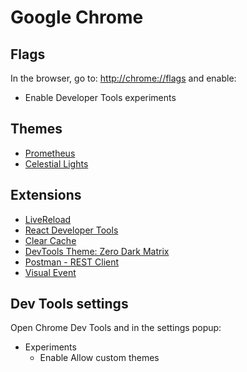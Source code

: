 # Google Chrome

## Flags

In the browser, go to: [http://chrome://flags](http://chrome://flags) and enable:

- Enable Developer Tools experiments

## Themes

- [Prometheus](https://chrome.google.com/webstore/detail/prometheus/ihemonhgolnbhhmfkbfhhhpfhooncdhd)
- [Celestial Lights](https://chrome.google.com/webstore/detail/celestial-lights/lbnkklencjcmkepldaineciclcheaoef)

## Extensions

- [LiveReload](https://chrome.google.com/webstore/detail/livereload/jnihajbhpnppcggbcgedagnkighmdlei)
- [React Developer Tools](https://chrome.google.com/webstore/detail/react-developer-tools/fmkadmapgofadopljbjfkapdkoienihi)
- [Clear Cache](https://chrome.google.com/webstore/detail/clear-cache/cppjkneekbjaeellbfkmgnhonkkjfpdn)
- [DevTools Theme: Zero Dark Matrix](https://chrome.google.com/webstore/detail/devtools-theme-zero-dark/bomhdjeadceaggdgfoefmpeafkjhegbo)
- [Postman - REST Client](https://chrome.google.com/webstore/detail/postman-rest-client/fdmmgilgnpjigdojojpjoooidkmcomcm)
- [Visual Event](https://chrome.google.com/webstore/detail/visual-event/pbmmieigblcbldgdokdjpioljjninaim)

## Dev Tools settings

Open Chrome Dev Tools and in the settings popup:

- Experiments
  - Enable Allow custom themes
